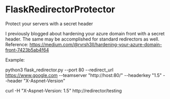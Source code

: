 # FlaskRedirectorProtector
 Protect your servers with a secret header
 
 I previously blogged about hardening your azure domain front with a secret header.
 The same may be accomplished for standard redirectors as well.
 Reference: https://medium.com/@rvrsh3ll/hardening-your-azure-domain-front-7423b5ab4f64

 Example:

 python3 flask_redirector.py --port 80 --redirect_url https://www.google.com --teamserver "http://host:80/" --headerkey "1.5" --header "X-Aspnet-Version"

 curl -H "X-Aspnet-Version: 1.5" http://redirector/testing